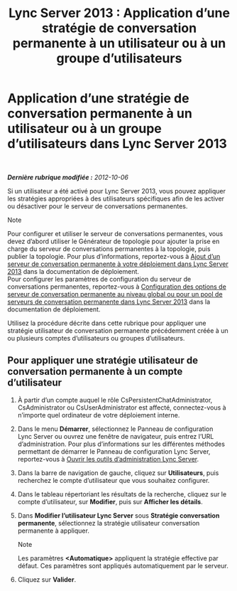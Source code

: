 ﻿---
title: 'Lync Server 2013 : Application d’une stratégie de conversation permanente à un utilisateur ou à un groupe d’utilisateurs'
TOCTitle: Application d’une stratégie de conversation permanente à un utilisateur ou à un groupe d’utilisateurs
ms:assetid: 809ef4e0-8d42-4feb-b7c0-3995f39867a7
ms:mtpsurl: https://technet.microsoft.com/fr-fr/library/JJ205038(v=OCS.15)
ms:contentKeyID: 49297893
ms.date: 05/20/2016
mtps_version: v=OCS.15
ms.translationtype: HT
---

# Application d’une stratégie de conversation permanente à un utilisateur ou à un groupe d’utilisateurs dans Lync Server 2013

 

_**Dernière rubrique modifiée :** 2012-10-06_

Si un utilisateur a été activé pour Lync Server 2013, vous pouvez appliquer les stratégies appropriées à des utilisateurs spécifiques afin de les activer ou désactiver pour le serveur de conversations permanentes.

> [!NOTE]  
> Pour configurer et utiliser le serveur de conversations permanentes, vous devez d’abord utiliser le Générateur de topologie pour ajouter la prise en charge du serveur de conversations permanentes à la topologie, puis publier la topologie. Pour plus d’informations, reportez-vous à <a href="lync-server-2013-adding-persistent-chat-server-to-your-deployment.md">Ajout d’un serveur de conversation permanente à votre déploiement dans Lync Server 2013</a> dans la documentation de déploiement.<br />
Pour configurer les paramètres de configuration du serveur de conversations permanentes, reportez-vous à <a href="lync-server-2013-configure-persistent-chat-server-options-globally-or-for-persistent-chat-server-pool.md">Configuration des options de serveur de conversation permanente au niveau global ou pour un pool de serveurs de conversation permanente dans Lync Server 2013</a> dans la documentation de déploiement.

Utilisez la procédure décrite dans cette rubrique pour appliquer une stratégie utilisateur de conversation permanente précédemment créée à un ou plusieurs comptes d’utilisateurs ou groupes d’utilisateurs.

## Pour appliquer une stratégie utilisateur de conversation permanente à un compte d’utilisateur

1.  À partir d’un compte auquel le rôle CsPersistentChatAdministrator, CsAdministrator ou CsUserAdministrator est affecté, connectez-vous à n’importe quel ordinateur de votre déploiement interne.

2.  Dans le menu **Démarrer**, sélectionnez le Panneau de configuration Lync Server ou ouvrez une fenêtre de navigateur, puis entrez l’URL d’administration. Pour plus d’informations sur les différentes méthodes permettant de démarrer le Panneau de configuration Lync Server, reportez-vous à [Ouvrir les outils d’administration Lync Server](lync-server-2013-open-lync-server-administrative-tools.md).

3.  Dans la barre de navigation de gauche, cliquez sur **Utilisateurs**, puis recherchez le compte d’utilisateur que vous souhaitez configurer.

4.  Dans le tableau répertoriant les résultats de la recherche, cliquez sur le compte d’utilisateur, sur **Modifier**, puis sur **Afficher les détails**.

5.  Dans **Modifier l’utilisateur Lync Server** sous **Stratégie conversation permanente**, sélectionnez la stratégie utilisateur conversation permanente à appliquer.
    
    > [!NOTE]  
    > Les paramètres <strong>&lt;Automatique&gt;</strong> appliquent la stratégie effective par défaut. Ces paramètres sont appliqués automatiquement par le serveur.

6.  Cliquez sur **Valider**.

